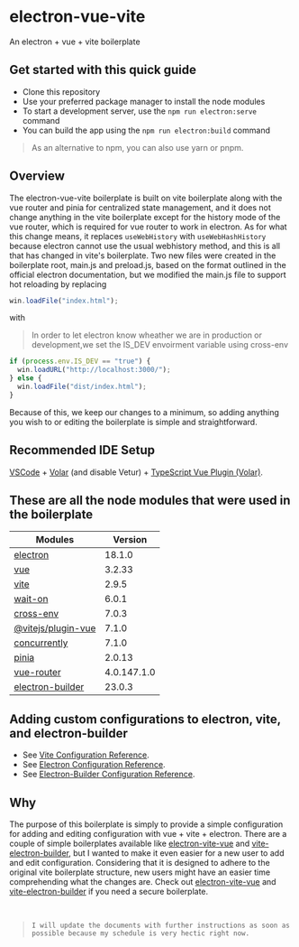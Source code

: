 # electron-vue-vite

An electron + vue + vite boilerplate

## Get started with this quick guide

- Clone this repository
- Use your preferred package manager to install the node modules
- To start a development server, use the `npm run electron:serve` command
- You can build the app using the `npm run electron:build` command

> As an alternative to npm, you can also use yarn or pnpm.

## Overview

The electron-vue-vite boilerplate is built on vite boilerplate along with the vue router and pinia for centralized state management, and it does not change anything in the vite boilerplate except for the history mode of the vue router, which is required for vue router to work in electron. As for what this change means, it replaces `useWebHistory` with `useWebHashHistory` because electron cannot use the usual webhistory method, and this is all that has changed in vite's boilerplate.
Two new files were created in the boilerplate root, main.js and preload.js, based on the format outlined in the official electron documentation, but we modified the main.js file to support hot reloading by replacing

```js
win.loadFile("index.html");
```

with

> In order to let electron know wheather we are in production or development,we set the IS_DEV envoirment variable using cross-env

```js
if (process.env.IS_DEV == "true") {
  win.loadURL("http://localhost:3000/");
} else {
  win.loadFile("dist/index.html");
}
```

Because of this, we keep our changes to a minimum, so adding anything you wish to or editing the boilerplate is simple and straightforward.

## Recommended IDE Setup

[VSCode](https://code.visualstudio.com/) + [Volar](https://marketplace.visualstudio.com/items?itemName=johnsoncodehk.volar) (and disable Vetur) + [TypeScript Vue Plugin (Volar)](https://marketplace.visualstudio.com/items?itemName=johnsoncodehk.vscode-typescript-vue-plugin).

## These are all the node modules that were used in the boilerplate

| Modules                                                                    | Version     |
| -------------------------------------------------------------------------- | ----------- |
| [electron](https://www.electronjs.org/docs/latest)                         | 18.1.0      |
| [vue](https://www.npmjs.com/package/vue)                                   | 3.2.33      |
| [vite](https://www.npmjs.com/package/vite)                                 | 2.9.5       |
| [wait-on](https://github.com/jeffbski/wait-on#readme)                      | 6.0.1       |
| [cross-env](https://github.com/kentcdodds/cross-env#readme)                | 7.0.3       |
| [@vitejs/plugin-vue](https://www.npmjs.com/package/@vitejs/plugin-vue)     | 7.1.0       |
| [concurrently](https://github.com/open-cli-tools/concurrently#readme)      | 7.1.0       |
| [pinia](https://www.npmjs.com/package/pinia)                               | 2.0.13      |
| [vue-router](https://www.npmjs.com/package/vue-router)                     | 4.0.147.1.0 |
| [electron-builder](https://www.electron.build/configuration/configuration) | 23.0.3      |

## Adding custom configurations to electron, vite, and electron-builder

- See [Vite Configuration Reference](https://vitejs.dev/config/).
- See [Electron Configuration Reference](https://www.electronjs.org/docs/latest).
- See [Electron-Builder Configuration Reference](https://www.electron.build/configuration/configuration).

## Why

The purpose of this boilerplate is simply to provide a simple configuration for adding and editing configuration with vue + vite + electron. There are a couple of simple boilerplates available like [electron-vite-vue](https://github.com/electron-vite/electron-vite-vue) and [vite-electron-builder](https://github.com/cawa-93/vite-electron-builder), but I wanted to make it even easier for a new user to add and edit configuration. Considering that it is designed to adhere to the original vite boilerplate structure, new users might have an easier time comprehending what the changes are. Check out [electron-vite-vue](https://github.com/electron-vite/electron-vite-vue) and [vite-electron-builder](https://github.com/cawa-93/vite-electron-builder) if you need a secure boilerplate.

&emsp;

> `I will update the documents with further instructions as soon as possible because my schedule is very hectic right now.`
